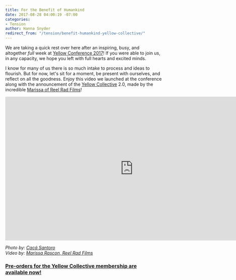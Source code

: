 ```yaml
---
title: For the Benefit of Humankind
date: 2017-08-28 04:00:19 -07:00
categories:
- Tension
author: Hanna Snyder
redirect_from: "/tension/benefit-humankind-yellow-collective/"
---
```


We are taking a quick rest over here after an inspiring, busy, and altogether _full_ week at [Yellow Conference 2017](http://yellowco.co/conference/)! If you were able to join us, in any capacity, we hope you left with full hearts and excited minds.

I know for many of us there is so much intake to process and ideas to flourish. But for now, let's sit for a moment, be present with ourselves, and reflect on all the goodness. Enjoy this video we launched at the conference along with the announcement of the [Yellow Collective](https://yellowcollective.co/) 2.0, made by the incredible [Marissa of Reel Rad Films](http://reelradfilms.com/)!

<iframe src="https://player.vimeo.com/video/231178521?title=0&amp;byline=0&amp;portrait=0" width="810" height="456" frameborder="0" allowfullscreen="allowfullscreen"></iframe>

_Photo by: [Cacá Santoro](http://cacasantoro.com/)  
Video by: [Marissa Rascon, Reel Rad Films](http://reelradfilms.com/)_

_[](http://reelradfilms.com/)_

_[](http://reelradfilms.com/)_

### [Pre-orders for the Yellow Collective membership are available now!](https://yellowcollective.co/)

[](https://yellowcollective.co/)
